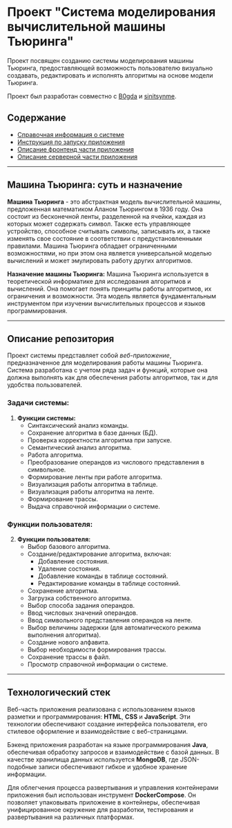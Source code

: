 # Проект "Система моделирования вычислительной машины Тьюринга"

Проект посвящен созданию системы моделирования машины Тьюринга, предоставляющей возможность пользователю визуально создавать, редактировать и исполнять алгоритмы на основе модели Тьюринга.

Проект был разработан совместно с [B0gda](https://github.com/B0gda) и [sinitsynme](https://github.com/sinitsynme).

## Содержание
- [Справочная информация о системе](/instructions/programAbout.md)
- [Инструкция по запуску приложения](/instructions/launchSteps.md)
- [Описание фронтенд части приложения](/FrontTuring/readme.md)
- [Описание серверной части приложения](/BackTuring/README.md)

---

## Машина Тьюринга: суть и назначение

**Машина Тьюринга** - это абстрактная модель вычислительной машины, предложенная математиком Аланом Тьюрингом в 1936 году. Она состоит из бесконечной ленты, разделенной на ячейки, каждая из которых может содержать символ. Также есть управляющее устройство, способное считывать символы, записывать их, а также изменять свое состояние в соответствии с предустановленными правилами. Машина Тьюринга обладает ограниченными возможностями, но при этом она является универсальной моделью вычислений и может эмулировать работу других алгоритмов.

**Назначение машины Тьюринга:**
Машина Тьюринга используется в теоретической информатике для исследования алгоритмов и вычислений. Она помогает понять принципы работы алгоритмов, их ограничения и возможности. Эта модель является фундаментальным инструментом при изучении вычислительных процессов и языков программирования.


---

## Описание репозитория

Проект системы представляет собой *веб-приложение*, предназначенное для моделирования работы машины Тьюринга. Система разработана с учетом ряда задач и функций, которые она должна выполнять как для обеспечения работы алгоритмов, так и для удобства пользователей.

### Задачи системы:
1. **Функции системы:**
   - Синтаксический анализ команды.
   - Сохранение алгоритма в базе данных (БД).
   - Проверка корректности алгоритма при запуске.
   - Семантический анализ алгоритма.
   - Работа алгоритма.
   - Преобразование операндов из числового представления в символьное.
   - Формирование ленты при работе алгоритма.
   - Визуализация работы алгоритма в таблице.
   - Визуализация работы алгоритма на ленте.
   - Формирование трассы.
   - Выдача справочной информации о системе.

### Функции пользователя:

2. **Функции пользователя:**
   - Выбор базового алгоритма.
   - Создание/редактирование алгоритма, включая:
     - Добавление состояния.
     - Удаление состояния.
     - Добавление команды в таблице состояний.
     - Редактирование команды в таблице состояний.
   - Сохранение алгоритма.
   - Загрузка собственного алгоритма.
   - Выбор способа задания операндов.
   - Ввод числовых значений операндов.
   - Ввод символьного представления операндов на ленте.
   - Выбор величины задержки (для автоматического режима выполнения алгоритма).
   - Создание нового алфавита.
   - Выбор необходимости формирования трассы.
   - Сохранение трассы в файл.
   - Просмотр справочной информации о системе.

---

## Технологический стек

Веб-часть приложения реализована с использованием языков разметки и программирования: **HTML**, **CSS** и **JavaScript**. Эти технологии обеспечивают создание интерфейса пользователя, его стилевое оформление и взаимодействие с веб-страницами.

Бэкенд приложения разработан на языке программирования **Java**, обеспечивая обработку запросов и взаимодействие с базой данных. В качестве хранилища данных используется **MongoDB**, где JSON-подобные записи обеспечивают гибкое и удобное хранение информации.

Для облегчения процесса развертывания и управления контейнерами приложения был использован инструмент **DockerCompose**. Он позволяет упаковывать приложение в контейнеры, обеспечивая унифицированное окружение для разработки, тестирования и развертывания на различных платформах.
